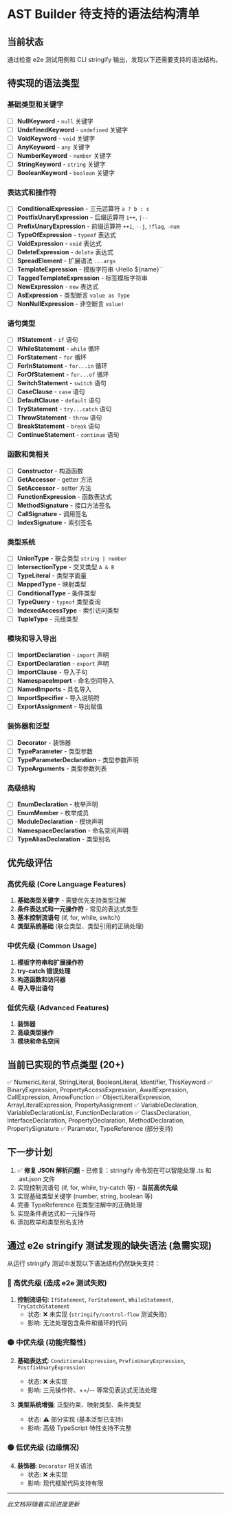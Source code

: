 # AST Builder 待支持的语法结构清单

## 当前状态
通过检查 e2e 测试用例和 CLI stringify 输出，发现以下还需要支持的语法结构。

## 待实现的语法类型

### 基础类型和关键字
- [ ] **NullKeyword** - `null` 关键字
- [ ] **UndefinedKeyword** - `undefined` 关键字
- [ ] **VoidKeyword** - `void` 关键字
- [ ] **AnyKeyword** - `any` 关键字
- [ ] **NumberKeyword** - `number` 关键字
- [ ] **StringKeyword** - `string` 关键字
- [ ] **BooleanKeyword** - `boolean` 关键字

### 表达式和操作符
- [ ] **ConditionalExpression** - 三元运算符 `a ? b : c`
- [ ] **PostfixUnaryExpression** - 后缀运算符 `i++`, `j--`
- [ ] **PrefixUnaryExpression** - 前缀运算符 `++i`, `--j`, `!flag`, `-num`
- [ ] **TypeOfExpression** - `typeof` 表达式
- [ ] **VoidExpression** - `void` 表达式
- [ ] **DeleteExpression** - `delete` 表达式
- [ ] **SpreadElement** - 扩展语法 `...args`
- [ ] **TemplateExpression** - 模板字符串 `\`Hello \${name}\``
- [ ] **TaggedTemplateExpression** - 标签模板字符串
- [ ] **NewExpression** - `new` 表达式
- [ ] **AsExpression** - 类型断言 `value as Type`
- [ ] **NonNullExpression** - 非空断言 `value!`

### 语句类型
- [ ] **IfStatement** - `if` 语句
- [ ] **WhileStatement** - `while` 循环
- [ ] **ForStatement** - `for` 循环
- [ ] **ForInStatement** - `for...in` 循环
- [ ] **ForOfStatement** - `for...of` 循环
- [ ] **SwitchStatement** - `switch` 语句
- [ ] **CaseClause** - `case` 语句
- [ ] **DefaultClause** - `default` 语句
- [ ] **TryStatement** - `try...catch` 语句
- [ ] **ThrowStatement** - `throw` 语句
- [ ] **BreakStatement** - `break` 语句
- [ ] **ContinueStatement** - `continue` 语句

### 函数和类相关
- [ ] **Constructor** - 构造函数
- [ ] **GetAccessor** - getter 方法
- [ ] **SetAccessor** - setter 方法
- [ ] **FunctionExpression** - 函数表达式
- [ ] **MethodSignature** - 接口方法签名
- [ ] **CallSignature** - 调用签名
- [ ] **IndexSignature** - 索引签名

### 类型系统
- [ ] **UnionType** - 联合类型 `string | number`
- [ ] **IntersectionType** - 交叉类型 `A & B`
- [ ] **TypeLiteral** - 类型字面量
- [ ] **MappedType** - 映射类型
- [ ] **ConditionalType** - 条件类型
- [ ] **TypeQuery** - `typeof` 类型查询
- [ ] **IndexedAccessType** - 索引访问类型
- [ ] **TupleType** - 元组类型

### 模块和导入导出
- [ ] **ImportDeclaration** - `import` 声明
- [ ] **ExportDeclaration** - `export` 声明
- [ ] **ImportClause** - 导入子句
- [ ] **NamespaceImport** - 命名空间导入
- [ ] **NamedImports** - 具名导入
- [ ] **ImportSpecifier** - 导入说明符
- [ ] **ExportAssignment** - 导出赋值

### 装饰器和泛型
- [ ] **Decorator** - 装饰器
- [ ] **TypeParameter** - 类型参数
- [ ] **TypeParameterDeclaration** - 类型参数声明
- [ ] **TypeArguments** - 类型参数列表

### 高级结构
- [ ] **EnumDeclaration** - 枚举声明
- [ ] **EnumMember** - 枚举成员
- [ ] **ModuleDeclaration** - 模块声明
- [ ] **NamespaceDeclaration** - 命名空间声明
- [ ] **TypeAliasDeclaration** - 类型别名

## 优先级评估

### 高优先级 (Core Language Features)
1. **基础类型关键字** - 需要优先支持类型注解
2. **条件表达式和一元操作符** - 常见的表达式类型
3. **基本控制流语句** (if, for, while, switch)
4. **类型系统基础** (联合类型、类型引用的正确处理)

### 中优先级 (Common Usage)
1. **模板字符串和扩展操作符**
2. **try-catch 错误处理**
3. **构造函数和访问器**
4. **导入导出语句**

### 低优先级 (Advanced Features)
1. **装饰器**
2. **高级类型操作**
3. **模块和命名空间**

## 当前已实现的节点类型 (20+)
✅ NumericLiteral, StringLiteral, BooleanLiteral, Identifier, ThisKeyword
✅ BinaryExpression, PropertyAccessExpression, AwaitExpression, CallExpression, ArrowFunction
✅ ObjectLiteralExpression, ArrayLiteralExpression, PropertyAssignment
✅ VariableDeclaration, VariableDeclarationList, FunctionDeclaration
✅ ClassDeclaration, InterfaceDeclaration, PropertyDeclaration, MethodDeclaration, PropertySignature
✅ Parameter, TypeReference (部分支持)

## 下一步计划
1. ✅ **修复 JSON 解析问题** - 已修复：stringify 命令现在可以智能处理 .ts 和 .ast.json 文件
2. 实现控制流语句 (if, for, while, try-catch 等) - **当前高优先级**
3. 实现基础类型关键字 (number, string, boolean 等)
4. 完善 TypeReference 在类型注解中的正确处理  
5. 实现条件表达式和一元操作符
6. 添加枚举和类型别名支持

## 通过 e2e stringify 测试发现的缺失语法 (急需实现)

从运行 stringify 测试中发现以下语法结构仍然缺失支持：

### 🔴 高优先级 (造成 e2e 测试失败)
1. **控制流语句**: `IfStatement`, `ForStatement`, `WhileStatement`, `TryCatchStatement`
   - 状态: ❌ 未实现 (`stringify/control-flow` 测试失败)
   - 影响: 无法处理包含条件和循环的代码

### 🟡 中优先级 (功能完整性)
2. **基础表达式**: `ConditionalExpression`, `PrefixUnaryExpression`, `PostfixUnaryExpression`
   - 状态: ❌ 未实现
   - 影响: 三元操作符、++/-- 等常见表达式无法处理

3. **类型系统增强**: 泛型约束、映射类型、条件类型
   - 状态: ⚠️ 部分实现 (基本泛型已支持)
   - 影响: 高级 TypeScript 特性支持不完整

### 🟢 低优先级 (边缘情况)
4. **装饰器**: `Decorator` 相关语法
   - 状态: ❌ 未实现
   - 影响: 现代框架代码支持有限

---
*此文档将随着实现进度更新*
